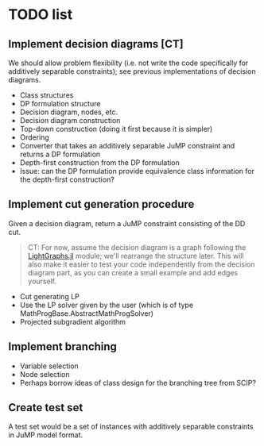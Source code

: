 # TODO list

## Implement decision diagrams [CT]

We should allow problem flexibility (i.e. not write the code specifically for additively separable constraints); see previous implementations of decision diagrams.

* Class structures
 * DP formulation structure
 * Decision diagram, nodes, etc.
 * Decision diagram construction
* Top-down construction (doing it first because it is simpler)
* Ordering
* Converter that takes an additively separable JuMP constraint and returns a DP formulation
* Depth-first construction from the DP formulation
 * Issue: can the DP formulation provide equivalence class information for the depth-first construction?


## Implement cut generation procedure

Given a decision diagram, return a JuMP constraint consisting of the DD cut.

> CT: For now, assume the decision diagram is a graph following the [LightGraphs.jl](https://github.com/JuliaGraphs/LightGraphs.jl) module; we'll rearrange the structure later. This will also make it easier to test your code independently from the decision diagram part, as you can create a small example and add edges yourself.

* Cut generating LP
 * Use the LP solver given by the user (which is of type MathProgBase.AbstractMathProgSolver)
* Projected subgradient algorithm


## Implement branching

* Variable selection
* Node selection
* Perhaps borrow ideas of class design for the branching tree from SCIP?


## Create test set

A test set would be a set of instances with additively separable constraints in JuMP model format.
